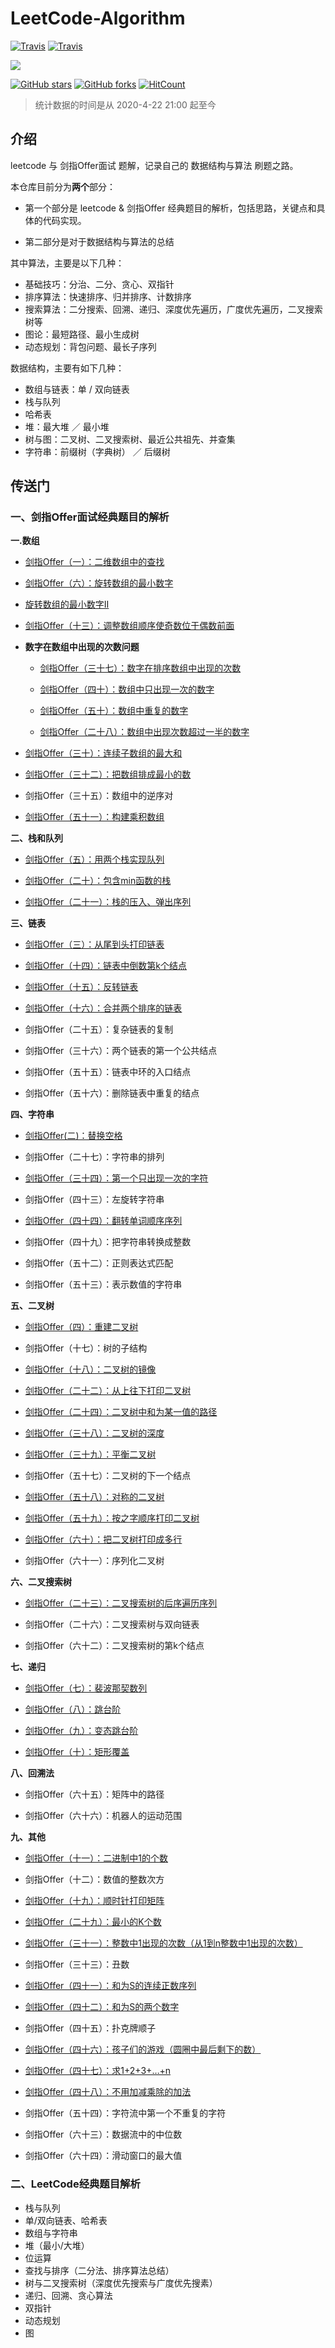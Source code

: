 # LeetCode-Algorithm

[![Travis](https://img.shields.io/badge/language-C++-green.svg)]()
[![Travis](https://img.shields.io/badge/language-Python-red.svg)]()


[![](https://img.shields.io/badge/Zhihu-知乎-blue)](https://www.zhihu.com/people/qiu-feng-2-80)


[![GitHub stars](https://img.shields.io/github/stars/murufeng/LeetCode-Algorithm.svg?style=social&label=Stars)](https://github.com/murufeng/LeetCode-Algorithm)
[![GitHub forks](https://img.shields.io/github/forks/murufeng/LeetCode-Algorithm.svg?style=social&label=Forks)](https://github.com/murufeng/LeetCode-Algorithm)
[![HitCount](http://hits.dwyl.io/murufeng/LeetCode-Algorithm.svg)](http://hits.dwyl.io/murufeng/LeetCode-Algorithm)

> 统计数据的时间是从 2020-4-22 21:00 起至今



## 介绍

leetcode 与 剑指Offer面试 题解，记录自己的 数据结构与算法 刷题之路。

本仓库目前分为**两个**部分：

- 第一个部分是 leetcode & 剑指Offer 经典题目的解析，包括思路，关键点和具体的代码实现。

- 第二部分是对于数据结构与算法的总结



其中算法，主要是以下几种：

- 基础技巧：分治、二分、贪心、双指针
- 排序算法：快速排序、归并排序、计数排序
- 搜索算法：二分搜索、回溯、递归、深度优先遍历，广度优先遍历，二叉搜索树等
- 图论：最短路径、最小生成树
- 动态规划：背包问题、最长子序列

数据结构，主要有如下几种：

- 数组与链表：单 / 双向链表
- 栈与队列
- 哈希表
- 堆：最大堆 ／ 最小堆
- 树与图：二叉树、二叉搜索树、最近公共祖先、并查集
- 字符串：前缀树（字典树） ／ 后缀树


## 传送门

### 一、剑指Offer面试经典题目的解析
   **一.数组**
 - [剑指Offer（一）：二维数组中的查找](https://github.com/murufeng/LeetCode-Algorithm/blob/master/%E5%89%91%E6%8C%87Offer%E7%B3%BB%E5%88%97/%E6%95%B0%E7%BB%84/1.%E4%BA%8C%E7%BB%B4%E6%95%B0%E7%BB%84%E4%B8%AD%E7%9A%84%E6%9F%A5%E6%89%BE.md)

 - [剑指Offer（六）：旋转数组的最小数字](https://github.com/murufeng/LeetCode-Algorithm/blob/master/%E5%89%91%E6%8C%87Offer%E7%B3%BB%E5%88%97/%E6%95%B0%E7%BB%84/2.%E6%97%8B%E8%BD%AC%E6%95%B0%E7%BB%84%E7%9A%84%E6%9C%80%E5%B0%8F%E6%95%B0%E5%AD%97.md)

- [旋转数组的最小数字II](https://github.com/murufeng/LeetCode-Algorithm/blob/master/%E5%89%91%E6%8C%87Offer%E7%B3%BB%E5%88%97/%E6%95%B0%E7%BB%84/2_1.%E5%AF%BB%E6%89%BE%E6%97%8B%E8%BD%AC%E6%8E%92%E5%BA%8F%E6%95%B0%E7%BB%84%E4%B8%AD%E7%9A%84%E6%9C%80%E5%B0%8F%E5%80%BC%20II.md)

 - [剑指Offer（十三）：调整数组顺序使奇数位于偶数前面](https://github.com/murufeng/LeetCode-Algorithm/blob/master/%E5%89%91%E6%8C%87Offer%E7%B3%BB%E5%88%97/%E6%95%B0%E7%BB%84/3.%20%E8%B0%83%E6%95%B4%E6%95%B0%E7%BB%84%E9%A1%BA%E5%BA%8F%E4%BD%BF%E5%A5%87%E6%95%B0%E4%BD%8D%E4%BA%8E%E5%81%B6%E6%95%B0%E5%89%8D%E9%9D%A2.md)
 -  **数字在数组中出现的次数问题**
    - [剑指Offer（三十七）：数字在排序数组中出现的次数](https://github.com/murufeng/LeetCode-Algorithm/blob/master/%E5%89%91%E6%8C%87Offer%E7%B3%BB%E5%88%97/%E6%95%B0%E7%BB%84/5.%20%E7%BB%9F%E8%AE%A1%E6%95%B0%E5%AD%97%E5%9C%A8%E6%8E%92%E5%BA%8F%E6%95%B0%E7%BB%84%E4%B8%AD%E5%87%BA%E7%8E%B0%E7%9A%84%E6%AC%A1%E6%95%B0.md)

    - [剑指Offer（四十）：数组中只出现一次的数字](https://github.com/murufeng/LeetCode-Algorithm/blob/master/%E5%89%91%E6%8C%87Offer%E7%B3%BB%E5%88%97/%E6%95%B0%E7%BB%84/6.%20%E6%95%B0%E7%BB%84%E4%B8%AD%E5%8F%AA%E5%87%BA%E7%8E%B0%E4%B8%80%E6%AC%A1%E7%9A%84%E6%95%B0%E5%AD%97.md)

    - [剑指Offer（五十）：数组中重复的数字](https://github.com/murufeng/LeetCode-Algorithm/blob/master/%E5%89%91%E6%8C%87Offer%E7%B3%BB%E5%88%97/%E6%95%B0%E7%BB%84/7.%20%E6%95%B0%E7%BB%84%E4%B8%AD%E9%87%8D%E5%A4%8D%E7%9A%84%E6%95%B0%E5%AD%97.md)

    - [剑指Offer（二十八）：数组中出现次数超过一半的数字](https://github.com/murufeng/LeetCode-Algorithm/blob/master/%E5%89%91%E6%8C%87Offer%E7%B3%BB%E5%88%97/%E6%95%B0%E7%BB%84/4.%20%E6%95%B0%E7%BB%84%E4%B8%AD%E5%87%BA%E7%8E%B0%E6%AC%A1%E6%95%B0%E8%B6%85%E8%BF%87%E4%B8%80%E5%8D%8A%E7%9A%84%E6%95%B0%E5%AD%97.md)

 - [剑指Offer（三十）：连续子数组的最大和](https://github.com/murufeng/LeetCode-Algorithm/blob/master/%E5%89%91%E6%8C%87Offer%E7%B3%BB%E5%88%97/%E6%95%B0%E7%BB%84/8.%20%E8%BF%9E%E7%BB%AD%E5%AD%90%E6%95%B0%E7%BB%84%E7%9A%84%E6%9C%80%E5%A4%A7%E5%92%8C.md)

 - [剑指Offer（三十二）：把数组排成最小的数](https://github.com/murufeng/LeetCode-Algorithm/blob/master/%E5%89%91%E6%8C%87Offer%E7%B3%BB%E5%88%97/%E6%95%B0%E7%BB%84/10.%E6%8A%8A%E6%95%B0%E7%BB%84%E6%8E%92%E6%88%90%E6%9C%80%E5%B0%8F%E7%9A%84%E6%95%B0.md)

 - 剑指Offer（三十五）：数组中的逆序对

 - [剑指Offer（五十一）：构建乘积数组](https://github.com/murufeng/LeetCode-Algorithm/blob/master/%E5%89%91%E6%8C%87Offer%E7%B3%BB%E5%88%97/%E6%95%B0%E7%BB%84/9.%E6%9E%84%E5%BB%BA%E4%B9%98%E7%A7%AF%E6%95%B0%E7%BB%84.md)



**二、栈和队列**
- [剑指Offer（五）：用两个栈实现队列](https://github.com/murufeng/LeetCode-Algorithm/blob/master/%E5%89%91%E6%8C%87Offer%E7%B3%BB%E5%88%97/%E6%A0%88%E5%92%8C%E9%98%9F%E5%88%97/2.%20%E7%94%A8%E4%B8%A4%E4%B8%AA%E6%A0%88%E6%9D%A5%E5%AE%9E%E7%8E%B0%E9%98%9F%E5%88%97.md)

- [剑指Offer（二十）：包含min函数的栈](https://github.com/murufeng/LeetCode-Algorithm/blob/master/%E5%89%91%E6%8C%87Offer%E7%B3%BB%E5%88%97/%E6%A0%88%E5%92%8C%E9%98%9F%E5%88%97/3.%20%E5%8C%85%E5%90%ABmain%E5%87%BD%E6%95%B0%E7%9A%84%E6%A0%88.md)

- [剑指Offer（二十一）：栈的压入、弹出序列](https://github.com/murufeng/LeetCode-Algorithm/blob/master/%E5%89%91%E6%8C%87Offer%E7%B3%BB%E5%88%97/%E6%A0%88%E5%92%8C%E9%98%9F%E5%88%97/1.%20%E6%A0%88%E7%9A%84%E5%8E%8B%E5%85%A5%E3%80%81%E5%BC%B9%E5%87%BA%E5%BA%8F%E5%88%97.md)

**三、链表**

- [剑指Offer（三）：从尾到头打印链表](https://github.com/murufeng/LeetCode-Algorithm/blob/master/%E5%89%91%E6%8C%87Offer%E7%B3%BB%E5%88%97/%E9%93%BE%E8%A1%A8/1.%20%E4%BB%8E%E5%B0%BE%E5%88%B0%E5%A4%B4%E6%89%93%E5%8D%B0%E9%93%BE%E8%A1%A8.md)

- [剑指Offer（十四）：链表中倒数第k个结点](https://github.com/murufeng/LeetCode-Algorithm/blob/master/%E5%89%91%E6%8C%87Offer%E7%B3%BB%E5%88%97/%E9%93%BE%E8%A1%A8/2.%20%E9%93%BE%E8%A1%A8%E4%B8%AD%E7%9A%84%E5%80%92%E6%95%B0%E7%AC%ACK%E4%B8%AA%E7%BB%93%E7%82%B9.md)

- [剑指Offer（十五）：反转链表](https://github.com/murufeng/LeetCode-Algorithm/blob/master/%E5%89%91%E6%8C%87Offer%E7%B3%BB%E5%88%97/%E9%93%BE%E8%A1%A8/3.%E5%8F%8D%E8%BD%AC%E9%93%BE%E8%A1%A8.md)

- [剑指Offer（十六）：合并两个排序的链表](https://github.com/murufeng/LeetCode-Algorithm/blob/master/%E5%89%91%E6%8C%87Offer%E7%B3%BB%E5%88%97/%E9%93%BE%E8%A1%A8/4.%20%E5%90%88%E5%B9%B6%E4%B8%A4%E4%B8%AA%E6%8E%92%E5%BA%8F%E7%9A%84%E9%93%BE%E8%A1%A8.md)

- 剑指Offer（二十五）：复杂链表的复制

- 剑指Offer（三十六）：两个链表的第一个公共结点

- 剑指Offer（五十五）：链表中环的入口结点

- 剑指Offer（五十六）：删除链表中重复的结点

 
 **四、字符串**
 - [剑指Offer(二)：替换空格](https://github.com/murufeng/LeetCode-Algorithm/blob/master/%E5%89%91%E6%8C%87Offer%E7%B3%BB%E5%88%97/%E5%AD%97%E7%AC%A6%E4%B8%B2/1.%20%E6%9B%BF%E6%8D%A2%E7%A9%BA%E6%A0%BC.md)

 - 剑指Offer（二十七）：字符串的排列

 - [剑指Offer（三十四）：第一个只出现一次的字符](https://github.com/murufeng/LeetCode-Algorithm/blob/master/%E5%89%91%E6%8C%87Offer%E7%B3%BB%E5%88%97/%E5%AD%97%E7%AC%A6%E4%B8%B2/3.%20%E7%AC%AC%E4%B8%80%E6%AC%A1%E5%8F%AA%E5%87%BA%E7%8E%B0%E4%B8%80%E6%AC%A1%E7%9A%84%E5%AD%97%E7%AC%A6.md)

 - 剑指Offer（四十三）：左旋转字符串

 - [剑指Offer（四十四）：翻转单词顺序序列](https://github.com/murufeng/LeetCode-Algorithm/blob/master/%E5%89%91%E6%8C%87Offer%E7%B3%BB%E5%88%97/%E5%AD%97%E7%AC%A6%E4%B8%B2/5.%20%E7%BF%BB%E8%BD%AC%E5%8D%95%E8%AF%8D%E9%A1%BA%E5%BA%8F.md)

 - 剑指Offer（四十九）：把字符串转换成整数

 - 剑指Offer（五十二）：正则表达式匹配

 - 剑指Offer（五十三）：表示数值的字符串

**五、二叉树**
- [剑指Offer（四）：重建二叉树](https://github.com/murufeng/LeetCode-Algorithm/blob/master/%E5%89%91%E6%8C%87Offer%E7%B3%BB%E5%88%97/%E4%BA%8C%E5%8F%89%E6%A0%91/1.%20%E9%87%8D%E5%BB%BA%E4%BA%8C%E5%8F%89%E6%A0%91.md)

- 剑指Offer（十七）：树的子结构

- [剑指Offer（十八）：二叉树的镜像](https://github.com/murufeng/LeetCode-Algorithm/blob/master/%E5%89%91%E6%8C%87Offer%E7%B3%BB%E5%88%97/%E4%BA%8C%E5%8F%89%E6%A0%91/3.%20%E4%BA%8C%E5%8F%89%E6%A0%91%E7%9A%84%E9%95%9C%E5%83%8F.md)

- [剑指Offer（二十二）：从上往下打印二叉树](https://github.com/murufeng/LeetCode-Algorithm/blob/master/%E5%89%91%E6%8C%87Offer%E7%B3%BB%E5%88%97/%E4%BA%8C%E5%8F%89%E6%A0%91/4.%20%E4%BB%8E%E4%B8%8A%E5%BE%80%E4%B8%8B%E6%89%93%E5%8D%B0%E4%BA%8C%E5%8F%89%E6%A0%91.md)

- [剑指Offer（二十四）：二叉树中和为某一值的路径](https://github.com/murufeng/LeetCode-Algorithm/blob/master/%E5%89%91%E6%8C%87Offer%E7%B3%BB%E5%88%97/%E4%BA%8C%E5%8F%89%E6%A0%91/5.%20%E4%BA%8C%E5%8F%89%E6%A0%91%E4%B8%AD%E5%92%8C%E4%B8%BA%E6%9F%90%E4%B8%80%E5%80%BC%E7%9A%84%E8%B7%AF%E5%BE%84.md)

- [剑指Offer（三十八）：二叉树的深度](https://github.com/murufeng/LeetCode-Algorithm/blob/master/%E5%89%91%E6%8C%87Offer%E7%B3%BB%E5%88%97/%E4%BA%8C%E5%8F%89%E6%A0%91/6.%20%E4%BA%8C%E5%8F%89%E6%A0%91%E7%9A%84%E6%B7%B1%E5%BA%A6.md)

- [剑指Offer（三十九）：平衡二叉树](https://github.com/murufeng/LeetCode-Algorithm/blob/master/%E5%89%91%E6%8C%87Offer%E7%B3%BB%E5%88%97/%E4%BA%8C%E5%8F%89%E6%A0%91/7.%20%E5%B9%B3%E8%A1%A1%E4%BA%8C%E5%8F%89%E6%A0%91.md)

- 剑指Offer（五十七）：二叉树的下一个结点

- [剑指Offer（五十八）：对称的二叉树](https://github.com/murufeng/LeetCode-Algorithm/blob/master/%E5%89%91%E6%8C%87Offer%E7%B3%BB%E5%88%97/%E4%BA%8C%E5%8F%89%E6%A0%91/9.%20%E5%AF%B9%E7%A7%B0%E4%BA%8C%E5%8F%89%E6%A0%91.md)

- [剑指Offer（五十九）：按之字顺序打印二叉树](https://github.com/murufeng/LeetCode-Algorithm/blob/master/%E5%89%91%E6%8C%87Offer%E7%B3%BB%E5%88%97/%E4%BA%8C%E5%8F%89%E6%A0%91/10.%E6%8C%89%E4%B9%8B%E5%AD%97%E9%A1%BA%E5%BA%8F%E6%89%93%E5%8D%B0%E4%BA%8C%E5%8F%89%E6%A0%91.md)

- [剑指Offer（六十）：把二叉树打印成多行](https://github.com/murufeng/LeetCode-Algorithm/blob/master/%E5%89%91%E6%8C%87Offer%E7%B3%BB%E5%88%97/%E4%BA%8C%E5%8F%89%E6%A0%91/11.%20%E6%8A%8A%E4%BA%8C%E5%8F%89%E6%A0%91%E6%89%93%E5%8D%B0%E6%88%90%E5%A4%9A%E8%A1%8C.md)

- 剑指Offer（六十一）：序列化二叉树


**六、二叉搜索树**
- [剑指Offer（二十三）：二叉搜索树的后序遍历序列](https://github.com/murufeng/LeetCode-Algorithm/blob/master/%E5%89%91%E6%8C%87Offer%E7%B3%BB%E5%88%97/%E4%BA%8C%E5%8F%89%E6%90%9C%E7%B4%A2%E6%A0%91/1.%20%E4%BA%8C%E5%8F%89%E6%90%9C%E7%B4%A2%E6%A0%91%E7%9A%84%E5%90%8E%E5%BA%8F%E9%81%8D%E5%8E%86%E5%BA%8F%E5%88%97.md)

- 剑指Offer（二十六）：二叉搜索树与双向链表

- 剑指Offer（六十二）：二叉搜索树的第k个结点

**七、递归**
- [剑指Offer（七）：裴波那契数列](https://github.com/murufeng/LeetCode-Algorithm/blob/master/%E5%89%91%E6%8C%87Offer%E7%B3%BB%E5%88%97/%E9%80%92%E5%BD%92/1.%E8%A3%B4%E6%B3%A2%E9%82%A3%E5%A5%91%E6%95%B0%E5%88%97.md)

- [剑指Offer（八）：跳台阶](https://github.com/murufeng/LeetCode-Algorithm/blob/master/%E5%89%91%E6%8C%87Offer%E7%B3%BB%E5%88%97/%E9%80%92%E5%BD%92/2.%20%E8%B7%B3%E5%8F%B0%E9%98%B6.md)

- [剑指Offer（九）：变态跳台阶](https://github.com/murufeng/LeetCode-Algorithm/blob/master/%E5%89%91%E6%8C%87Offer%E7%B3%BB%E5%88%97/%E9%80%92%E5%BD%92/3.%20%E5%8F%98%E6%80%81%E8%B7%B3%E5%8F%B0%E9%98%B6.md)

- [剑指Offer（十）：矩形覆盖](https://github.com/murufeng/LeetCode-Algorithm/blob/master/%E5%89%91%E6%8C%87Offer%E7%B3%BB%E5%88%97/%E9%80%92%E5%BD%92/4.%20%E7%9F%A9%E5%BD%A2%E8%A6%86%E7%9B%96.md)

**八、回溯法**
- 剑指Offer（六十五）：矩阵中的路径

- 剑指Offer（六十六）：机器人的运动范围

**九、其他**
- [剑指Offer（十一）：二进制中1的个数](https://github.com/murufeng/LeetCode-Algorithm/blob/master/%E5%89%91%E6%8C%87Offer%E7%B3%BB%E5%88%97/%E4%BD%8D%E8%BF%90%E7%AE%97/2.%E4%BA%8C%E8%BF%9B%E5%88%B6%E4%B8%AD1%E7%9A%84%E4%B8%AA%E6%95%B0.md)

- 剑指Offer（十二）：数值的整数次方

- [剑指Offer（十九）：顺时针打印矩阵](https://github.com/murufeng/LeetCode-Algorithm/blob/master/%E5%89%91%E6%8C%87Offer%E7%B3%BB%E5%88%97/%E5%85%B6%E4%BB%96/3.%E9%A1%BA%E6%97%B6%E9%92%88%E6%89%93%E5%8D%B0%E7%9F%A9%E9%98%B5.md)

- [剑指Offer（二十九）：最小的K个数](https://github.com/murufeng/LeetCode-Algorithm/blob/master/%E5%89%91%E6%8C%87Offer%E7%B3%BB%E5%88%97/%E5%85%B6%E4%BB%96/4.%E6%9C%80%E5%B0%8F%E7%9A%84k%E4%B8%AA%E6%95%B0.md)

- [剑指Offer（三十一）：整数中1出现的次数（从1到n整数中1出现的次数）](https://github.com/murufeng/LeetCode-Algorithm/blob/master/%E5%89%91%E6%8C%87Offer%E7%B3%BB%E5%88%97/%E4%BD%8D%E8%BF%90%E7%AE%97/3.%20%E6%95%B4%E6%95%B0%E4%B8%AD1%E5%87%BA%E7%8E%B0%E7%9A%84%E6%AC%A1%E6%95%B0%EF%BC%88%E4%BB%8E1%E5%88%B0n%E6%95%B4%E6%95%B0%E4%B8%AD1%E5%87%BA%E7%8E%B0%E7%9A%84%E6%AC%A1%E6%95%B0%EF%BC%89.md)

- 剑指Offer（三十三）：丑数

- [剑指Offer（四十一）：和为S的连续正数序列](https://github.com/murufeng/LeetCode-Algorithm/blob/master/%E5%89%91%E6%8C%87Offer%E7%B3%BB%E5%88%97/%E5%85%B6%E4%BB%96/7.%20%E5%92%8C%E4%B8%BAS%E7%9A%84%E8%BF%9E%E7%BB%AD%E6%AD%A3%E6%95%B0%E5%BA%8F%E5%88%97.md)

- [剑指Offer（四十二）：和为S的两个数字](https://github.com/murufeng/LeetCode-Algorithm/blob/master/%E5%89%91%E6%8C%87Offer%E7%B3%BB%E5%88%97/%E5%85%B6%E4%BB%96/6.%20%E5%92%8C%E4%B8%BAS%E7%9A%84%E4%B8%A4%E4%B8%AA%E6%95%B0%E5%AD%97.md)

- 剑指Offer（四十五）：扑克牌顺子

- [剑指Offer（四十六）：孩子们的游戏（圆圈中最后剩下的数）](https://github.com/murufeng/LeetCode-Algorithm/blob/master/%E5%89%91%E6%8C%87Offer%E7%B3%BB%E5%88%97/%E5%85%B6%E4%BB%96/10.%E5%AD%A9%E5%AD%90%E4%BB%AC%E7%9A%84%E6%B8%B8%E6%88%8F.md)

- [剑指Offer（四十七）：求1+2+3+…+n](https://github.com/murufeng/LeetCode-Algorithm/blob/master/%E5%89%91%E6%8C%87Offer%E7%B3%BB%E5%88%97/%E5%85%B6%E4%BB%96/11.%20%E6%B1%821%2B2%2B3%2B...%2Bn%E7%9A%84%E5%80%BC.md)

- [剑指Offer（四十八）：不用加减乘除的加法](https://github.com/murufeng/LeetCode-Algorithm/blob/master/%E5%89%91%E6%8C%87Offer%E7%B3%BB%E5%88%97/%E4%BD%8D%E8%BF%90%E7%AE%97/1.%20%E4%B8%8D%E7%94%A8%E5%8A%A0%E5%87%8F%E4%B9%98%E9%99%A4%E7%9A%84%E5%8A%A0%E6%B3%95.md)

- 剑指Offer（五十四）：字符流中第一个不重复的字符

- 剑指Offer（六十三）：数据流中的中位数

- 剑指Offer（六十四）：滑动窗口的最大值

 
### 二、LeetCode经典题目解析
 - 栈与队列
 - 单/双向链表、哈希表
 - 数组与字符串
 - 堆（最小/大堆）
 - 位运算
 - 查找与排序（二分法、排序算法总结）
 - 树与二叉搜索树（深度优先搜索与广度优先搜素）
 - 递归、回溯、贪心算法
 - 双指针
 - 动态规划
 - 图
 
